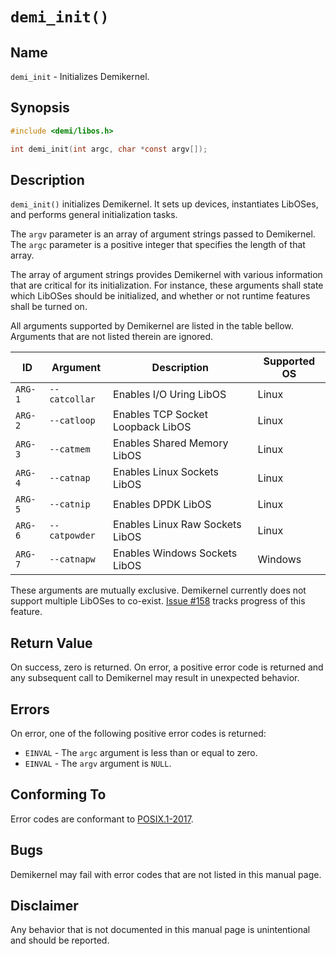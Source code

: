 # `demi_init()`

## Name

`demi_init` - Initializes Demikernel.

## Synopsis

```c
#include <demi/libos.h>

int demi_init(int argc, char *const argv[]);
```

## Description

`demi_init()` initializes Demikernel. It sets up devices, instantiates LibOSes, and performs general initialization
tasks.

The `argv` parameter is an array of argument strings passed to Demikernel. The `argc` parameter is a positive integer
that specifies the length of that array.

The array of argument strings provides Demikernel with various information that are critical for its initialization. For
instance, these arguments shall state which LibOSes should be initialized, and whether or not runtime features shall be
turned on.

All arguments supported by Demikernel are listed in the table bellow. Arguments that are not listed therein are ignored.

| ID      | Argument      | Description                       | Supported OS |
| ------- | ------------- | --------------------------------- | ------------ |
| `ARG-1` | `--catcollar` | Enables I/O Uring LibOS           | Linux        |
| `ARG-2` | `--catloop`   | Enables TCP Socket Loopback LibOS | Linux        |
| `ARG-3` | `--catmem`    | Enables Shared Memory LibOS       | Linux        |
| `ARG-4` | `--catnap`    | Enables Linux Sockets LibOS       | Linux        |
| `ARG-5` | `--catnip`    | Enables DPDK LibOS                | Linux        |
| `ARG-6` | `--catpowder` | Enables Linux Raw Sockets LibOS   | Linux        |
| `ARG-7` | `--catnapw`   | Enables Windows Sockets LibOS     | Windows      |

These arguments are mutually exclusive. Demikernel currently does not support multiple LibOSes to co-exist.
[Issue #158](https://github.com/demikernel/demikernel/issues/158) tracks progress of this feature.

## Return Value

On success, zero is returned. On error, a positive error code is returned and any subsequent call to Demikernel may
result in unexpected behavior.

## Errors

On error, one of the following positive error codes is returned:

- `EINVAL` - The `argc` argument is less than or equal to zero.
- `EINVAL` - The `argv` argument is `NULL`.

## Conforming To

Error codes are conformant to [POSIX.1-2017](https://pubs.opengroup.org/onlinepubs/9699919799/nframe.html).

## Bugs

Demikernel may fail with error codes that are not listed in this manual page.

## Disclaimer

Any behavior that is not documented in this manual page is unintentional and should be reported.

